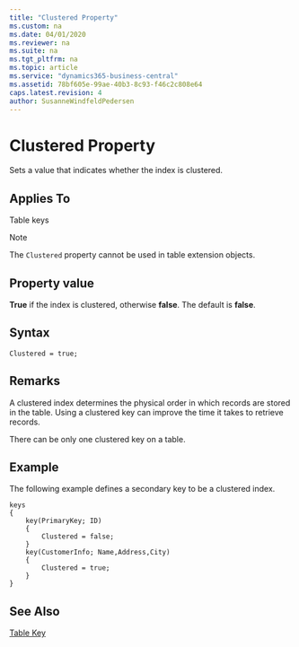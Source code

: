 ```yaml
---
title: "Clustered Property"
ms.custom: na
ms.date: 04/01/2020
ms.reviewer: na
ms.suite: na
ms.tgt_pltfrm: na
ms.topic: article
ms.service: "dynamics365-business-central"
ms.assetid: 78bf605e-99ae-40b3-8c93-f46c2c808e64
caps.latest.revision: 4
author: SusanneWindfeldPedersen
---
```


 

# Clustered Property
Sets a value that indicates whether the index is clustered.  
  
## Applies To  

Table keys  

> [!NOTE]  
> The `Clustered` property cannot be used in table extension objects.

## Property value
**True** if the index is clustered, otherwise **false**. The default is **false**.

## Syntax
```
Clustered = true;
```

## Remarks

A clustered index determines the physical order in which records are stored in the table. Using a clustered key can improve the time it takes to retrieve records. 

There can be only one clustered key on a table.

## Example

The following example defines a secondary key to be a clustered index. 
```
keys
{
    key(PrimaryKey; ID)
    {
        Clustered = false;
    }
    key(CustomerInfo; Name,Address,City)
    {
        Clustered = true;
    }
}

```
## See Also  
 [Table Key](devenv-key-properties.md)  